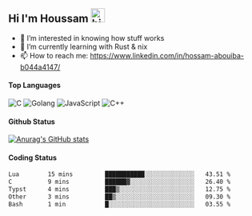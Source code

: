 ## Hi I'm Houssam <img src="https://user-images.githubusercontent.com/1303154/88677602-1635ba80-d120-11ea-84d8-d263ba5fc3c0.gif" width="28px" alt="hi">

- 👀 I’m interested in knowing how stuff works
- 🔭 I’m currently learning with Rust & nix
- 📫 How to reach me: https://www.linkedin.com/in/hossam-abouiba-b044a4147/

#### Top Languages

![C](https://img.shields.io/badge/c-%2300599C.svg?style=for-the-badge&logo=c&logoColor=white)
![Golang](https://img.shields.io/badge/go-blue?style=for-the-badge&logo=Goland)
![JavaScript](https://img.shields.io/badge/javascript-%23323330.svg?style=for-the-badge&logo=javascript&logoColor=%23F7DF1E)
![C++](https://img.shields.io/badge/C%2B%2B-blue?style=for-the-badge&logo=C%2B%2B)


#### Github Status
[![Anurag's GitHub stats](https://github-readme-stats.vercel.app/api?username=0xhoussam&theme=tokyonight)](https://github.com/anuraghazra/github-readme-stats)

#### Coding Status
<!--START_SECTION:waka-->

```txt
Lua        15 mins         ███████████░░░░░░░░░░░░░░   43.51 %
C          9 mins          ██████▓░░░░░░░░░░░░░░░░░░   26.40 %
Typst      4 mins          ███▒░░░░░░░░░░░░░░░░░░░░░   12.75 %
Other      3 mins          ██▒░░░░░░░░░░░░░░░░░░░░░░   09.30 %
Bash       1 min           █░░░░░░░░░░░░░░░░░░░░░░░░   03.55 %
```

<!--END_SECTION:waka-->
